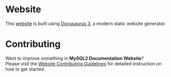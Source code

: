 # Website

This [website](https://sidorares.github.io/node-mysql2/docs) is built using [Docusaurus 3](https://docusaurus.io/), a modern static website generator.

# Contributing

Want to improve something in **MySQL2 Documentation Website**?  
Please visit the [Website Contributing Guidelines](https://sidorares.github.io/node-mysql2/docs) for detailed instruction on how to get started.

